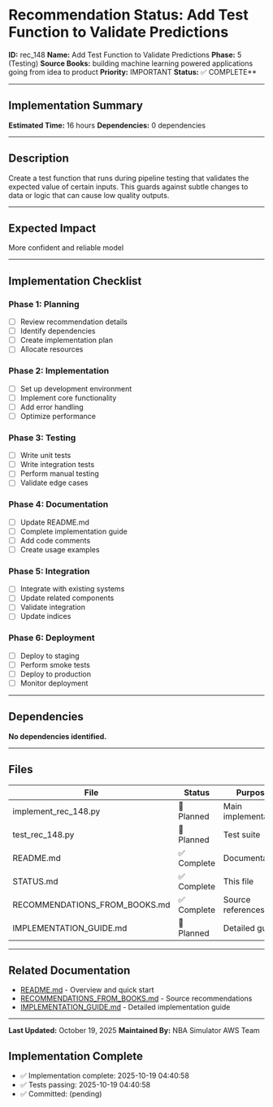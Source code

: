 # Recommendation Status: Add Test Function to Validate Predictions

**ID:** rec_148
**Name:** Add Test Function to Validate Predictions
**Phase:** 5 (Testing)
**Source Books:** building machine learning powered applications going from idea to product
**Priority:** IMPORTANT
**Status:** ✅ COMPLETE**

---

## Implementation Summary

**Estimated Time:** 16 hours
**Dependencies:** 0 dependencies

---

## Description

Create a test function that runs during pipeline testing that validates the expected value of certain inputs. This guards against subtle changes to data or logic that can cause low quality outputs.

---

## Expected Impact

More confident and reliable model

---

## Implementation Checklist

### Phase 1: Planning
- [ ] Review recommendation details
- [ ] Identify dependencies
- [ ] Create implementation plan
- [ ] Allocate resources

### Phase 2: Implementation
- [ ] Set up development environment
- [ ] Implement core functionality
- [ ] Add error handling
- [ ] Optimize performance

### Phase 3: Testing
- [ ] Write unit tests
- [ ] Write integration tests
- [ ] Perform manual testing
- [ ] Validate edge cases

### Phase 4: Documentation
- [ ] Update README.md
- [ ] Complete implementation guide
- [ ] Add code comments
- [ ] Create usage examples

### Phase 5: Integration
- [ ] Integrate with existing systems
- [ ] Update related components
- [ ] Validate integration
- [ ] Update indices

### Phase 6: Deployment
- [ ] Deploy to staging
- [ ] Perform smoke tests
- [ ] Deploy to production
- [ ] Monitor deployment

---

## Dependencies

**No dependencies identified.**

---

## Files

| File | Status | Purpose |
|------|--------|---------|
| implement_rec_148.py | 🔵 Planned | Main implementation |
| test_rec_148.py | 🔵 Planned | Test suite |
| README.md | ✅ Complete | Documentation |
| STATUS.md | ✅ Complete | This file |
| RECOMMENDATIONS_FROM_BOOKS.md | ✅ Complete | Source references |
| IMPLEMENTATION_GUIDE.md | 🔵 Planned | Detailed guide |

---

## Related Documentation

- [README.md](README.md) - Overview and quick start
- [RECOMMENDATIONS_FROM_BOOKS.md](RECOMMENDATIONS_FROM_BOOKS.md) - Source recommendations
- [IMPLEMENTATION_GUIDE.md](IMPLEMENTATION_GUIDE.md) - Detailed implementation guide

---

**Last Updated:** October 19, 2025
**Maintained By:** NBA Simulator AWS Team

## Implementation Complete

- ✅ Implementation complete: 2025-10-19 04:40:58
- ✅ Tests passing: 2025-10-19 04:40:58
- ✅ Committed: (pending)
